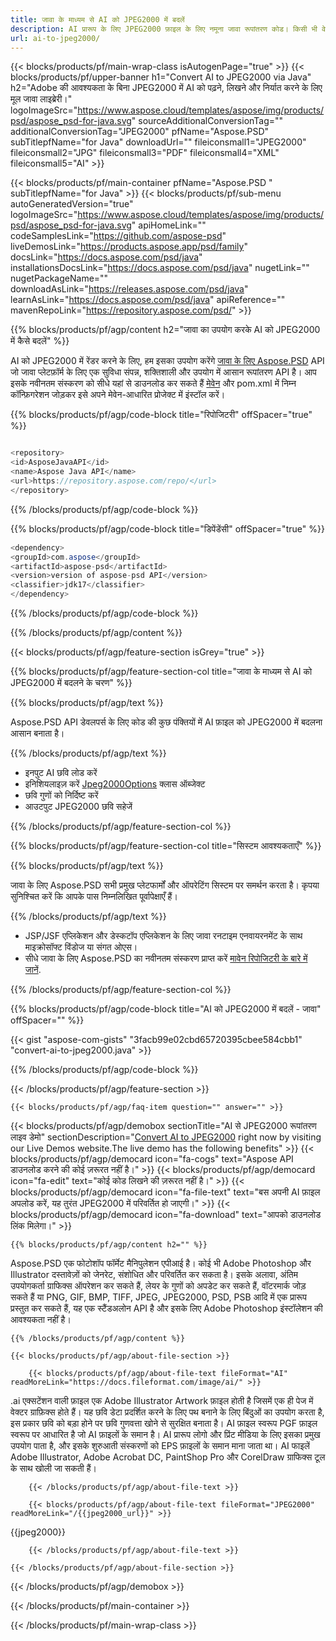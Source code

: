 ```yaml
---
title: जावा के माध्यम से AI को JPEG2000 में बदलें
description: AI प्रारूप के लिए JPEG2000 फ़ाइल के लिए नमूना जावा रूपांतरण कोड। किसी भी वेब या डेस्कटॉप जावा आधारित एप्लिकेशन के भीतर AI को JPEG2000 में बदलने के लिए इस उदाहरण कोड का उपयोग करें।
url: ai-to-jpeg2000/
---
```


{{< blocks/products/pf/main-wrap-class isAutogenPage="true" >}}
{{< blocks/products/pf/upper-banner h1="Convert AI to JPEG2000 via Java" h2="Adobe की आवश्यकता के बिना JPEG2000 में AI को पढ़ने, लिखने और निर्यात करने के लिए मूल जावा लाइब्रेरी।" logoImageSrc="https://www.aspose.cloud/templates/aspose/img/products/psd/aspose_psd-for-java.svg" sourceAdditionalConversionTag="" additionalConversionTag="JPEG2000" pfName="Aspose.PSD" subTitlepfName="for Java" downloadUrl="" fileiconsmall1="JPEG2000" fileiconsmall2="JPG" fileiconsmall3="PDF" fileiconsmall4="XML" fileiconsmall5="AI" >}}

{{< blocks/products/pf/main-container pfName="Aspose.PSD " subTitlepfName="for Java" >}}
{{< blocks/products/pf/sub-menu autoGeneratedVersion="true" logoImageSrc="https://www.aspose.cloud/templates/aspose/img/products/psd/aspose_psd-for-java.svg" apiHomeLink="" codeSamplesLink="https://github.com/aspose-psd" liveDemosLink="https://products.aspose.app/psd/family" docsLink="https://docs.aspose.com/psd/java" installationsDocsLink="https://docs.aspose.com/psd/java" nugetLink="" nugetPackageName="" downloadAsLink="https://releases.aspose.com/psd/java" learnAsLink="https://docs.aspose.com/psd/java" apiReference="" mavenRepoLink="https://repository.aspose.com/psd/" >}}

{{% blocks/products/pf/agp/content h2="जावा का उपयोग करके AI को JPEG2000 में कैसे बदलें" %}}

AI को JPEG2000 में रेंडर करने के लिए, हम इसका उपयोग करेंगे <a href="/psd/{{< lang-code >}}java">जावा के लिए Aspose.PSD</a> API जो जावा प्लेटफ़ॉर्म के लिए एक सुविधा संपन्न, शक्तिशाली और उपयोग में आसान रूपांतरण API है। आप इसके नवीनतम संस्करण को सीधे यहां से डाउनलोड कर सकते हैं <a href="https://repository.aspose.com/psd/">मेवेन</a> और pom.xml में निम्न कॉन्फ़िगरेशन जोड़कर इसे अपने मेवेन-आधारित प्रोजेक्ट में इंस्टॉल करें।

{{% blocks/products/pf/agp/code-block title="रिपोजिटरी" offSpacer="true" %}}

```cs

<repository>
<id>AsposeJavaAPI</id>
<name>Aspose Java API</name>
<url>https://repository.aspose.com/repo/</url>
</repository>

```

{{% /blocks/products/pf/agp/code-block %}}

{{% blocks/products/pf/agp/code-block title="डिपेंडेंसी" offSpacer="true" %}}

```cs
<dependency>
<groupId>com.aspose</groupId>
<artifactId>aspose-psd</artifactId>
<version>version of aspose-psd API</version>
<classifier>jdk17</classifier>
</dependency>

```

{{% /blocks/products/pf/agp/code-block %}}

{{% /blocks/products/pf/agp/content %}}

{{< blocks/products/pf/agp/feature-section isGrey="true" >}}

{{% blocks/products/pf/agp/feature-section-col title="जावा के माध्यम से AI को JPEG2000 में बदलने के चरण" %}}

{{% blocks/products/pf/agp/text %}}

 Aspose.PSD API डेवलपर्स के लिए कोड की कुछ पंक्तियों में AI फ़ाइल को JPEG2000 में बदलना आसान बनाता है।

{{% /blocks/products/pf/agp/text %}}

- इनपुट AI छवि लोड करें
- इनिशियलाइज़ करें [Jpeg2000Options](https://apireference.aspose.com/psd/java/com.aspose.psd.imageoptions/jpeg2000Options) क्लास ऑब्जेक्ट
- छवि गुणों को निर्दिष्ट करें
- आउटपुट JPEG2000 छवि सहेजें

{{% /blocks/products/pf/agp/feature-section-col %}}

{{% blocks/products/pf/agp/feature-section-col title="सिस्टम आवश्यकताएँ" %}}

{{% blocks/products/pf/agp/text %}}

 जावा के लिए Aspose.PSD सभी प्रमुख प्लेटफार्मों और ऑपरेटिंग सिस्टम पर समर्थन करता है। कृपया सुनिश्चित करें कि आपके पास निम्नलिखित पूर्वापेक्षाएँ हैं।

{{% /blocks/products/pf/agp/text %}}

- JSP/JSF एप्लिकेशन और डेस्कटॉप एप्लिकेशन के लिए जावा रनटाइम एनवायरनमेंट के साथ माइक्रोसॉफ्ट विंडोज या संगत ओएस।
- सीधे जावा के लिए Aspose.PSD का नवीनतम संस्करण प्राप्त करें
 [मावेन रिपोजिटरी के बारे में जानें](https://repository.aspose.com/psd/).

{{% /blocks/products/pf/agp/feature-section-col %}}

{{% blocks/products/pf/agp/code-block title="AI को JPEG2000 में बदलें - जावा" offSpacer="" %}}

{{< gist "aspose-com-gists" "3facb99e02cbd65720395cbee584cbb1" "convert-ai-to-jpeg2000.java" >}}

{{% /blocks/products/pf/agp/code-block %}}

{{< /blocks/products/pf/agp/feature-section >}}

    {{< blocks/products/pf/agp/faq-item question="" answer="" >}}
 

<!-- aboutfile Starts -->

{{< blocks/products/pf/agp/demobox sectionTitle="AI से JPEG2000 रूपांतरण लाइव डेमो" sectionDescription="[Convert AI to JPEG2000](https://products.aspose.app/psd/conversion/ai-to-jpeg2000) right now by visiting our Live Demos website.The live demo has the following benefits" >}}
        {{< blocks/products/pf/agp/democard icon="fa-cogs" text="Aspose API डाउनलोड करने की कोई ज़रूरत नहीं है।" >}}
        {{< blocks/products/pf/agp/democard icon="fa-edit" text="कोई कोड लिखने की ज़रूरत नहीं है।" >}}
        {{< blocks/products/pf/agp/democard icon="fa-file-text" text="बस अपनी AI फ़ाइल अपलोड करें, यह तुरंत JPEG2000 में परिवर्तित हो जाएगी।" >}}
        {{< blocks/products/pf/agp/democard icon="fa-download" text="आपको डाउनलोड लिंक मिलेगा।" >}}

    {{% blocks/products/pf/agp/content h2="" %}}

Aspose.PSD एक फोटोशॉप फॉर्मेट मैनिपुलेशन एपीआई है। कोई भी Adobe Photoshop और Illustrator दस्तावेज़ों को जेनरेट, संशोधित और परिवर्तित कर सकता है। इसके अलावा, अंतिम उपयोगकर्ता ग्राफिक्स ऑपरेशन कर सकते हैं, लेयर के गुणों को अपडेट कर सकते हैं, वॉटरमार्क जोड़ सकते हैं या PNG, GIF, BMP, TIFF, JPEG, JPEG2000, PSD, PSB आदि में एक प्रारूप प्रस्तुत कर सकते हैं, यह एक स्टैंडअलोन API है और इसके लिए Adobe Photoshop इंस्टॉलेशन की आवश्यकता नहीं है।  



    {{% /blocks/products/pf/agp/content %}}

    {{< blocks/products/pf/agp/about-file-section >}}

        {{< blocks/products/pf/agp/about-file-text fileFormat="AI" readMoreLink="https://docs.fileformat.com/image/ai/" >}}
.ai एक्सटेंशन वाली फ़ाइल एक Adobe Illustrator Artwork फ़ाइल होती है जिसमें एक ही पेज में वेक्टर ग्राफ़िक्स होते हैं। यह छवि डेटा प्रदर्शित करने के लिए पथ बनाने के लिए बिंदुओं का उपयोग करता है, इस प्रकार छवि को बड़ा होने पर छवि गुणवत्ता खोने से सुरक्षित बनाता है। AI फ़ाइल स्वरूप PGF फ़ाइल स्वरूप पर आधारित है जो AI फ़ाइलों के समान है। AI प्रारूप लोगो और प्रिंट मीडिया के लिए इसका प्रमुख उपयोग पाता है, और इसके शुरुआती संस्करणों को EPS फ़ाइलों के समान माना जाता था। AI फाइलें Adobe Illustrator, Adobe Acrobat DC, PaintShop Pro और CorelDraw ग्राफिक्स टूल के साथ खोली जा सकती हैं।

        {{< /blocks/products/pf/agp/about-file-text >}}

        {{< blocks/products/pf/agp/about-file-text fileFormat="JPEG2000" readMoreLink="/{{jpeg2000_url}}" >}}
{{jpeg2000}}

        {{< /blocks/products/pf/agp/about-file-text >}}

    {{< /blocks/products/pf/agp/about-file-section >}}

{{< /blocks/products/pf/agp/demobox >}}

<!-- aboutfile Ends -->



{{< /blocks/products/pf/main-container >}}
    
{{< /blocks/products/pf/main-wrap-class >}}
